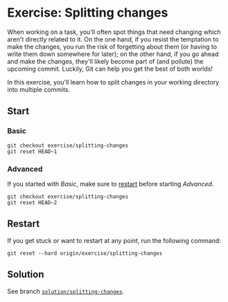 # Exercise: Splitting changes

When working on a task, you'll often spot things that need changing which aren't directly related to it. On the one hand, if you resist the temptation to make the changes, you run the risk of forgetting about them (or having to write them down somewhere for later); on the other hand, if you go ahead and make the changes, they'll likely become part of (and pollute) the upcoming commit. Luckily, Git can help you get the best of both worlds!

In this exercise, you'll learn how to split changes in your working directory into multiple commits.

## Start

### Basic

```
git checkout exercise/splitting-changes
git reset HEAD~1
```

### Advanced

If you started with _Basic_, make sure to [restart](#restart) before starting _Advanced_.

```
git checkout exercise/splitting-changes
git reset HEAD~2
```

## Restart

If you get stuck or want to restart at any point, run the following command:

```
git reset --hard origin/exercise/splitting-changes
```

## Solution

See branch [`solution/splitting-changes`][solution].

[solution]: https://github.com/alextercete/practical-git/tree/solution/splitting-changes